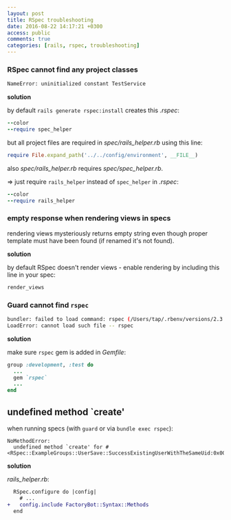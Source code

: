```yaml
---
layout: post
title: RSpec troubleshooting
date: 2016-08-22 14:17:21 +0300
access: public
comments: true
categories: [rails, rspec, troubleshooting]
---
```


<!-- more -->

### RSpec cannot find any project classes

```sh
NameError: uninitialized constant TestService
```

**solution**

by default `rails generate rspec:install` creates this _.rspec_:

```ruby
--color
--require spec_helper
```

but all project files are required in _spec/rails_helper.rb_ using this line:

```ruby
require File.expand_path('../../config/environment', __FILE__)
```

also _spec/rails_helper.rb_ requires _spec/spec_helper.rb_.

=> just require `rails_helper` instead of `spec_helper` in _.rspec_:

```ruby
--color
--require rails_helper
```

### empty response when rendering views in specs

rendering views mysteriously returns empty string even though proper template
must have been found (if renamed it's not found).

**solution**

by default RSpec doesn't render views - enable rendering by including
this line in your spec:

```ruby
render_views
```

### Guard cannot find `rspec`

```sh
bundler: failed to load command: rspec (/Users/tap/.rbenv/versions/2.3.1/bin/rspec)
LoadError: cannot load such file -- rspec
```

**solution**

make sure `rspec` gem is added in _Gemfile_:

```ruby
group :development, :test do
  ...
  gem `rspec`
  ...
end
```

undefined method `create'
-------------------------

when running specs (with `guard` or via `bundle exec rspec`):

```
NoMethodError:
  undefined method `create' for #<RSpec::ExampleGroups::UserSave::SuccessExistingUserWithTheSameUid:0x00007fa728b8efd0>
```

**solution**

_rails\_helper.rb_:

```diff
  RSpec.configure do |config|
    # ...
+   config.include FactoryBot::Syntax::Methods
  end
```
